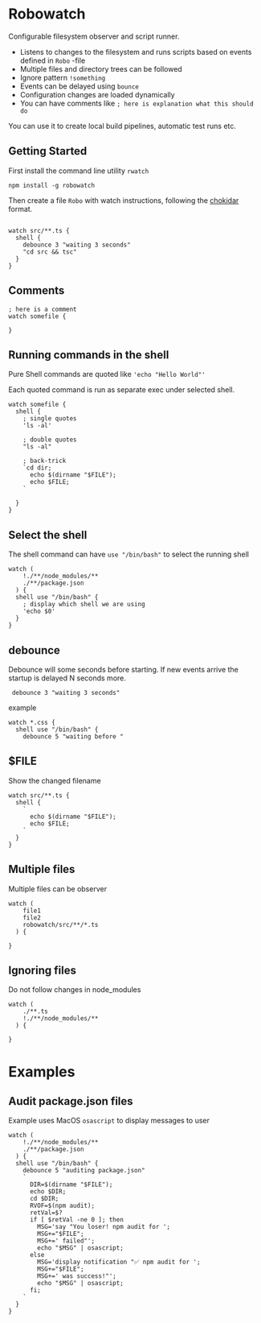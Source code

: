 # Robowatch

Configurable filesystem observer and script runner.

- Listens to changes to the filesystem and runs scripts based on events defined in `Robo` -file
- Multiple files and directory trees can be followed
- Ignore pattern `!something`
- Events can be delayed using `bounce`
- Configuration changes are loaded dynamically
- You can have comments like `; here is explanation what this should do`

You can use it to create local build pipelines, automatic test runs etc.

## Getting Started

First install the command line utility `rwatch`

```
npm install -g robowatch
```

Then create a file `Robo` with watch instructions, following the [chokidar](https://github.com/paulmillr/chokidar) format.

```

watch src/**.ts {
  shell {
    debounce 3 "waiting 3 seconds"
    "cd src && tsc"
  }
}
```

## Comments

```
; here is a comment
watch somefile {

}
```

## Running commands in the shell

Pure Shell commands are quoted like `'echo "Hello World"'`

Each quoted command is run as separate exec under selected shell.

```
watch somefile {
  shell {
    ; single quotes
    'ls -al'

    ; double quotes
    "ls -al"

    ; back-trick
    `cd dir;
      echo $(dirname "$FILE");
      echo $FILE;
    `

  }
}
```

## Select the shell

The shell command can have `use "/bin/bash"` to select the running shell

```
watch (
    !./**/node_modules/**
    ./**/package.json
  ) {
  shell use "/bin/bash" {
    ; display which shell we are using
    'echo $0'
  }
}
```

## debounce

Debounce will some seconds before starting. If new events arrive the
startup is delayed N seconds more.

```
 debounce 3 "waiting 3 seconds"
```

example

```
watch *.css {
  shell use "/bin/bash" {
    debounce 5 "waiting before "
```

## \$FILE

Show the changed filename

```
watch src/**.ts {
  shell {
    `
      echo $(dirname "$FILE");
      echo $FILE;
    `
  }
}
```

## Multiple files

Multiple files can be observer

```
watch (
    file1
    file2
    robowatch/src/**/*.ts
  ) {

}
```

## Ignoring files

Do not follow changes in node_modules

```
watch (
    ./**.ts
    !./**/node_modules/**
  ) {

}
```

# Examples

## Audit package.json files

Example uses MacOS `osascript` to display messages to user

```
watch (
    !./**/node_modules/**
    ./**/package.json
  ) {
  shell use "/bin/bash" {
    debounce 5 "auditing package.json"
    `
      DIR=$(dirname "$FILE");
      echo $DIR;
      cd $DIR;
      RVOF=$(npm audit);
      retVal=$?
      if [ $retVal -ne 0 ]; then
        MSG='say "You loser! npm audit for ';
        MSG+="$FILE";
        MSG+=' failed"';
        echo "$MSG" | osascript;
      else
        MSG='display notification "✅ npm audit for ';
        MSG+="$FILE";
        MSG+=' was success!"';
        echo "$MSG" | osascript;
      fi;
    `
  }
}
```
